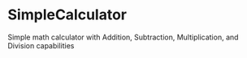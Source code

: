 # SimpleCalculator
Simple math calculator with Addition, Subtraction, Multiplication, and Division capabilities
